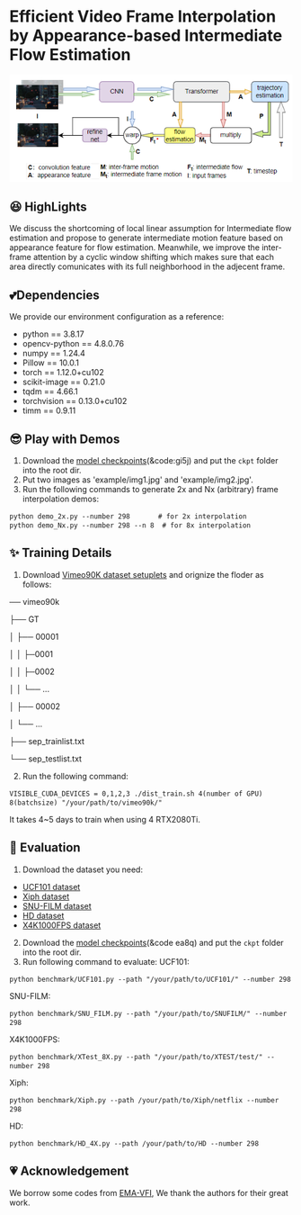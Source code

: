 # Efficient Video Frame Interpolation by Appearance-based Intermediate Flow Estimation

<div align="center">
  <img src="fig/model.png" width="1000"/>
</div>

## :satisfied: HighLights

We discuss the shortcoming of local linear assumption for Intermediate flow estimation and propose to generate intermediate motion feature based on appearance feature for flow estimation. Meanwhile, we improve the inter-frame attention by a cyclic window shifting which makes sure that each area directly comunicates with its full neighborhood in the adjecent frame.

## :two_hearts:Dependencies
We provide our environment configuration as a reference:
- python == 3.8.17
- opencv-python == 4.8.0.76
- numpy == 1.24.4
- Pillow == 10.0.1
- torch == 1.12.0+cu102
- scikit-image == 0.21.0
- tqdm == 4.66.1
- torchvision == 0.13.0+cu102
- timm == 0.9.11

## :sunglasses:	Play with Demos

1. Download the [model checkpoints](https://pan.baidu.com/s/1OfYew5tnO6_1bIi7tXe3Og)(&code:gi5j) and put the ```ckpt``` folder into the root dir.
2. Put two images as 'example/img1.jpg' and 'example/img2.jpg'.
3. Run the following commands to generate 2x and Nx (arbitrary) frame interpolation demos:
```shell
python demo_2x.py --number 298       # for 2x interpolation
python demo_Nx.py --number 298 --n 8  # for 8x interpolation
```
## :sparkles:	Training Details
1. Download [Vimeo90K dataset setuplets](http://toflow.csail.mit.edu/) and orignize the floder as follows:

── vimeo90k

├── GT

│ ├── 00001

│ │   ├─0001

│ │   ├─0002

│ │   └── ...

│ ├── 00002

│ └── ...

├── sep_trainlist.txt

└── sep_testlist.txt

2. Run the following command:

```shell
VISIBLE_CUDA_DEVICES = 0,1,2,3 ./dist_train.sh 4(number of GPU) 8(batchsize) "/your/path/to/vimeo90k/"
```
It takes 4~5 days to train when using 4 RTX2080Ti.
## :runner:	Evaluation
1. Download the dataset you need:
* [UCF101 dataset](https://liuziwei7.github.io/projects/VoxelFlow)
* [Xiph dataset](https://github.com/sniklaus/softmax-splatting/blob/master/benchmark_xiph.py)
* [SNU-FILM dataset](https://myungsub.github.io/CAIN/)
* [HD dataset](https://github.com/baowenbo/MEMC-Net)
* [X4K1000FPS dataset](https://www.dropbox.com/sh/duisote638etlv2/AABJw5Vygk94AWjGM4Se0Goza?dl=0)
2. Download the [model checkpoints](https://pan.baidu.com/s/1OfYew5tnO6_1bIi7tXe3Og 
)(&code ea8q) and put the ```ckpt``` folder into the root dir.
3. Run following command to evaluate:
UCF101:
```shell
python benchmark/UCF101.py --path "/your/path/to/UCF101/" --number 298
```
SNU-FILM:
```shell
python benchmark/SNU_FILM.py --path "/your/path/to/SNUFILM/" --number 298
```
X4K1000FPS:
```shell
python benchmark/XTest_8X.py --path "/your/path/to/XTEST/test/" --number 298
```
Xiph:
```shell
python benchmark/Xiph.py --path /your/path/to/Xiph/netflix --number 298
```
HD:
```shell
python benchmark/HD_4X.py --path /your/path/to/HD --number 298
```
## :heartpulse:	Acknowledgement
We borrow some codes from [EMA-VFI](https://github.com/MCG-NJU/EMA-VFI), We thank the authors for their great work.


